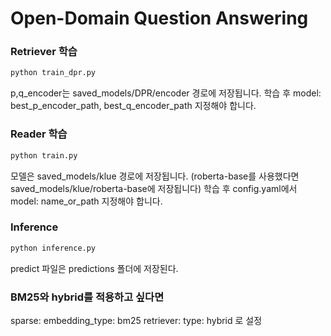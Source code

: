 # Open-Domain Question Answering

### Retriever 학습
```python
python train_dpr.py
```
p,q_encoder는 saved_models/DPR/encoder 경로에 저장됩니다.
학습 후 model: best_p_encoder_path, best_q_encoder_path 지정해야 합니다.
<br>
### Reader 학습
```python
python train.py
```
모델은 saved_models/klue 경로에 저장됩니다. (roberta-base를 사용했다면 saved_models/klue/roberta-base에 저장됩니다)
학습 후 config.yaml에서 model: name_or_path 지정해야 합니다. 
<br>
### Inference
```python
python inference.py
```
predict 파일은 predictions 폴더에 저장된다.
<br>
### BM25와 hybrid를 적용하고 싶다면
sparse:
  embedding_type: bm25
retriever:
  type: hybrid 로 설정
